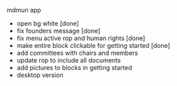 mdmun app
- open bg white [done]
- fix founders message [done]
- fix menu active rop and human rights [done]
- make entire block clickable for getting started [done]
- add committees with chairs and members
- update rop to include all documents
- add pictures to blocks in getting started
- desktop version
